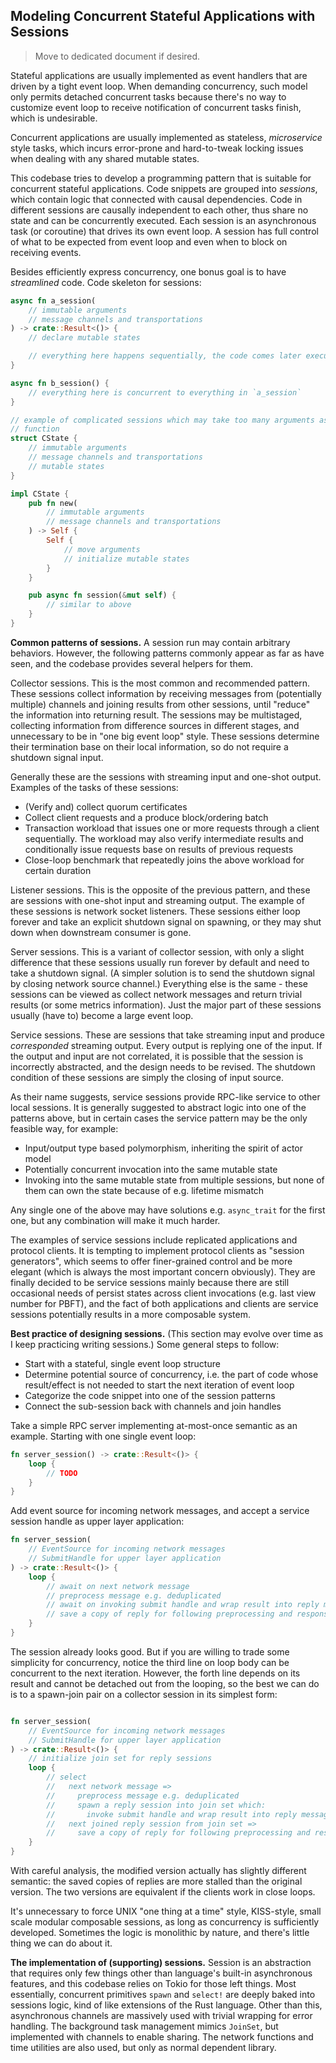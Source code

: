 ## Modeling Concurrent Stateful Applications with Sessions

> Move to dedicated document if desired.

Stateful applications are usually implemented as event handlers that are driven by a tight event loop. When demanding concurrency, such model only permits detached concurrent tasks because there's no way to customize event loop to receive notification of concurrent tasks finish, which is undesirable.

Concurrent applications are usually implemented as stateless, *microservice* style tasks, which incurs error-prone and hard-to-tweak locking issues when dealing with any shared mutable states.

This codebase tries to develop a programming pattern that is suitable for concurrent stateful applications. Code snippets are grouped into *sessions*, which contain logic that connected with causal dependencies. Code in different sessions are causally independent to each other, thus share no state and can be concurrently executed. Each session is an asynchronous task (or coroutine) that drives its own event loop. A session has full control of what to be expected from event loop and even when to block on receiving events.

Besides efficiently express concurrency, one bonus goal is to have *streamlined* code. Code skeleton for sessions:

```rust
async fn a_session(
    // immutable arguments
    // message channels and transportations
) -> crate::Result<()> {
    // declare mutable states

    // everything here happens sequentially, the code comes later executes later
}

async fn b_session() {
    // everything here is concurrent to everything in `a_session`
}

// example of complicated sessions which may take too many arguments as a 
// function
struct CState {
    // immutable arguments
    // message channels and transportations
    // mutable states
}

impl CState {
    pub fn new(
        // immutable arguments
        // message channels and transportations
    ) -> Self {
        Self {
            // move arguments
            // initialize mutable states
        }
    }

    pub async fn session(&mut self) {
        // similar to above
    }
}
```

**Common patterns of sessions.** A session run may contain arbitrary behaviors. However, the following patterns commonly appear as far as have seen, and the codebase provides several helpers for them.

Collector sessions. This is the most common and recommended pattern. These sessions collect information by receiving messages from (potentially multiple) channels and joining results from other sessions, until "reduce" the information into returning result. The sessions may be multistaged, collecting information from difference sources in different stages, and unnecessary to be in "one big event loop" style. These sessions determine their termination base on their local information, so do not require a shutdown signal input.

Generally these are the sessions with streaming input and one-shot output. Examples of the tasks of these sessions:

* (Verify and) collect quorum certificates
* Collect client requests and a produce block/ordering batch
* Transaction workload that issues one or more requests through a client sequentially. The workload may also verify intermediate results and conditionally issue requests base on results of previous requests
* Close-loop benchmark that repeatedly joins the above workload for certain duration

Listener sessions. This is the opposite of the previous pattern, and these are sessions with one-shot input and streaming output. The example of these sessions is network socket listeners. These sessions either loop forever and take an explicit shutdown signal on spawning, or they may shut down when downstream consumer is gone.

Server sessions. This is a variant of collector session, with only a slight difference that these sessions usually run forever by default and need to take a shutdown signal. (A simpler solution is to send the shutdown signal by closing network source channel.) Everything else is the same - these sessions can be viewed as collect network messages and return trivial results (or some metrics information). Just the major part of these sessions usually (have to) become a large event loop.

Service sessions. These are sessions that take streaming input and produce *corresponded* streaming output. Every output is replying one of the input. If the output and input are not correlated, it is possible that the session is incorrectly abstracted, and the design needs to be revised. The shutdown condition of these sessions are simply the closing of input source.

As their name suggests, service sessions provide RPC-like service to other local sessions. It is generally suggested to abstract logic into one of the patterns above, but in certain cases the service pattern may be the only feasible way, for example:

* Input/output type based polymorphism, inheriting the spirit of actor model
* Potentially concurrent invocation into the same mutable state
* Invoking into the same mutable state from multiple sessions, but none of them can own the state because of e.g. lifetime mismatch

Any single one of the above may have solutions e.g. `async_trait` for the first one, but any combination will make it much harder.

The examples of service sessions include replicated applications and protocol clients. It is tempting to implement protocol clients as "session generators", which seems to offer finer-grained control and be more elegant (which is always the most important concern obviously). They are finally decided to be service sessions mainly because there are still occasional needs of persist states across client invocations (e.g. last view number for PBFT), and the fact of both applications and clients are service sessions potentially results in a more composable system.

**Best practice of designing sessions.** (This section may evolve over time as I keep practicing writing sessions.) Some general steps to follow:

* Start with a stateful, single event loop structure
* Determine potential source of concurrency, i.e. the part of code whose result/effect is not needed to start the next iteration of event loop
* Categorize the code snippet into one of the session patterns
* Connect the sub-session back with channels and join handles

Take a simple RPC server implementing at-most-once semantic as an example. Starting with one single event loop:

```rust
fn server_session() -> crate::Result<()> {
    loop {
        // TODO
    }
}
```

Add event source for incoming network messages, and accept a service session handle as upper layer application:

```rust
fn server_session(
    // EventSource for incoming network messages
    // SubmitHandle for upper layer application
) -> crate::Result<()> {
    loop {
        // await on next network message
        // preprocess message e.g. deduplicated
        // await on invoking submit handle and wrap result into reply message
        // save a copy of reply for following preprocessing and response to client
    }
}

```

The session already looks good. But if you are willing to trade some simplicity for concurrency, notice the third line on loop body can be concurrent to the next iteration. However, the forth line depends on its result and cannot be detached out from the looping, so the best we can do is to a spawn-join pair on a collector session in its simplest form:

```rust

fn server_session(
    // EventSource for incoming network messages
    // SubmitHandle for upper layer application
) -> crate::Result<()> {
    // initialize join set for reply sessions
    loop {
        // select
        //   next network message =>
        //     preprocess message e.g. deduplicated
        //     spawn a reply session into join set which:
        //       invoke submit handle and wrap result into reply message
        //   next joined reply session from join set =>
        //     save a copy of reply for following preprocessing and response to client
    }
}
```

With careful analysis, the modified version actually has slightly different semantic: the saved copies of replies are more stalled than the original version. The two versions are equivalent if the clients work in close loops.

It's unnecessary to force UNIX "one thing at a time" style, KISS-style, small scale modular composable sessions, as long as concurrency is sufficiently developed. Sometimes the logic is monolithic by nature, and there's little thing we can do about it.

**The implementation of (supporting) sessions.** Session is an abstraction that requires only few things other than language's built-in asynchronous features, and this codebase relies on Tokio for those left things. Most essentially, concurrent primitives `spawn` and `select!` are deeply baked into sessions logic, kind of like extensions of the Rust language. Other than this, asynchronous channels are massively used with trivial wrapping for error handling. The background task management mimics `JoinSet`, but implemented with channels to enable sharing. The network functions and time utilities are also used, but only as normal dependent library.

